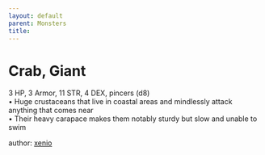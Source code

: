 ```yaml
---
layout: default
parent: Monsters 
title: 
--- 
```

# Crab, Giant
3 HP, 3 Armor, 11 STR, 4 DEX, pincers (d8)  
• Huge crustaceans that live in coastal areas and mindlessly attack anything that comes near  
• Their heavy carapace makes them notably sturdy but slow and unable to swim  





author: [xenio](https://xenioinabottle.blogspot.com/2021/02/classic-monsters-for-cairnito-part-1.html) 


